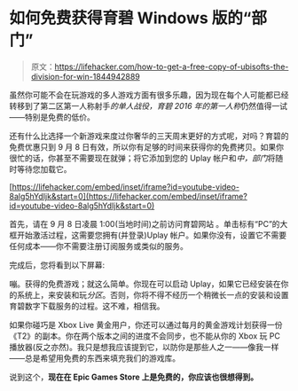# 如何免费获得育碧 Windows 版的“部门”

> 原文：<https://lifehacker.com/how-to-get-a-free-copy-of-ubisofts-the-division-for-win-1844942889>

虽然你可能不会在玩游戏的多人游戏方面有很多乐趣，因为现在每个人可能都已经转移到了第二区第一人称射手*的单人战役，育碧 2016 年的第一人称*仍然值得一试——特别是免费的低价。



还有什么比选择一个新游戏来度过你奢华的三天周末更好的方式呢，对吗？育碧的免费优惠只到 9 月 8 日有效，所以你有足够的时间来获得你的免费拷贝。如果你很忙的话，你甚至不需要现在就弹；将它添加到您的 Uplay 帐户和*中，部门*将随时等待您加载它。

 [https://lifehacker.com/embed/inset/iframe?id=youtube-video-8alg5hYdIjk&start=0](https://lifehacker.com/embed/inset/iframe?id=youtube-video-8alg5hYdIjk&start=0) 

首先，请在 9 月 8 日凌晨 1:00(当地时间)之前访问育碧网站 。单击标有“PC”的大框开始激活过程，这需要您拥有(并登录)Uplay 帐户。如果你没有，设置它不需要任何成本——你不需要注册订阅服务或类似的服务。

完成后，您将看到以下屏幕:

嘣。获得的免费游戏；就这么简单。你现在可以启动 Uplay，如果它已经安装在你的系统上，来安装和玩*分区*。否则，你将不得不经历一个稍微长一点的安装和设置育碧数字下载服务的过程。这不难，相信我。

如果你碰巧是 Xbox Live 黄金用户，你还可以通过每月的黄金游戏计划获得一份《T2》的副本。你在两个版本之间的进度不会同步，也不能从你的 Xbox 玩 PC 播放器(反之亦然)。我只是想我应该提到它，以防你是那些人之一——像我一样——总是希望用免费的东西来填充我们的游戏库。

说到这个，[](https://kotaku.com/into-the-breach-the-kotaku-review-1823365331)**现在在 Epic Games Store 上是免费的，你应该也很想得到。**